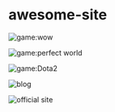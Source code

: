awesome-site
=====================================


![game:wow](https://imqqq.com/wow)

![game:perfect world](https://imqqq.com/perfectworld)

![game:Dota2](https://imqqq.com/perfectworld)

![blog](https://imqqq.com/blog)

![official site](https://imqqq.com/officialsite)

